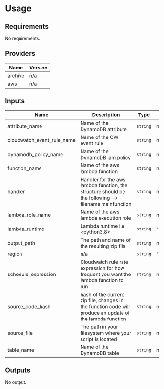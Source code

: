 # Usage
<!--- BEGIN_TF_DOCS --->
## Requirements

No requirements.

## Providers

| Name | Version |
|------|---------|
| archive | n/a |
| aws | n/a |

## Inputs

| Name | Description | Type | Default | Required |
|------|-------------|------|---------|:--------:|
| attribute\_name | Name of the DynamoDB attribute | `string` | n/a | yes |
| cloudwatch\_event\_rule\_name | Name of the CW event rule | `string` | n/a | yes |
| dynamodb\_policy\_name | Name of the DynamoDB iam policy | `string` | n/a | yes |
| function\_name | Name of the aws lambda function | `string` | n/a | yes |
| handler | Handler for the aws lambda function, the structure should be the following --> filename.mainfunction | `string` | n/a | yes |
| lambda\_role\_name | Name of the aws lambda execution role | `string` | n/a | yes |
| lambda\_runtime | Lambda runtime i.e <python3.8> | `string` | `"python3.8"` | no |
| output\_path | The path and name of the resulting zip file | `string` | n/a | yes |
| region | n/a | `string` | `"us-east-1"` | no |
| schedule\_expression | Cloudwatch rule rate expression for how frequent you want the lambda function to run | `string` | n/a | yes |
| source\_code\_hash | hash of the current zip file, changes in the function code will produce an update of the lambda function | `string` | n/a | yes |
| source\_file | The path in your filesystem where your script is located | `string` | n/a | yes |
| table\_name | Name of the DynamoDB table | `string` | n/a | yes |

## Outputs

No output.

<!--- END_TF_DOCS --->
